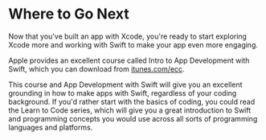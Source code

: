 # Where to Go Next

Now that you've built an app with Xcode, you're ready to start exploring Xcode more and working with Swift to make your app even more engaging.

Apple provides an excellent course called Intro to App Development with Swift, which you can download from [itunes.com/ecc](http://itunes.com/ecc).

This course and App Development with Swift will give you an excellent grounding in how to make apps with Swift, regardless of your coding background. If you'd rather start with the basics of coding, you could read the Learn to Code series, which will give you a great introduction to Swift and programming concepts you would use across all sorts of programming languages and platforms.

